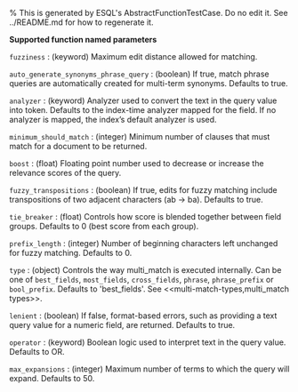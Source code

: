 % This is generated by ESQL's AbstractFunctionTestCase. Do no edit it. See ../README.md for how to regenerate it.

**Supported function named parameters**

`fuzziness`
:   (keyword) Maximum edit distance allowed for matching.

`auto_generate_synonyms_phrase_query`
:   (boolean) If true, match phrase queries are automatically created for multi-term synonyms. Defaults to true.

`analyzer`
:   (keyword) Analyzer used to convert the text in the query value into token. Defaults to the index-time analyzer mapped for the field. If no analyzer is mapped, the index’s default analyzer is used.

`minimum_should_match`
:   (integer) Minimum number of clauses that must match for a document to be returned.

`boost`
:   (float) Floating point number used to decrease or increase the relevance scores of the query.

`fuzzy_transpositions`
:   (boolean) If true, edits for fuzzy matching include transpositions of two adjacent characters (ab → ba). Defaults to true.

`tie_breaker`
:   (float) Controls how score is blended together between field groups. Defaults to 0 (best score from each group).

`prefix_length`
:   (integer) Number of beginning characters left unchanged for fuzzy matching. Defaults to 0.

`type`
:   (object) Controls the way multi_match is executed internally. Can be one of `best_fields`, `most_fields`, `cross_fields`, `phrase`, `phrase_prefix` or `bool_prefix`. Defaults to 'best_fields'. See <<multi-match-types,multi_match types>>.

`lenient`
:   (boolean) If false, format-based errors, such as providing a text query value for a numeric field, are returned. Defaults to true.

`operator`
:   (keyword) Boolean logic used to interpret text in the query value. Defaults to OR.

`max_expansions`
:   (integer) Maximum number of terms to which the query will expand. Defaults to 50.

